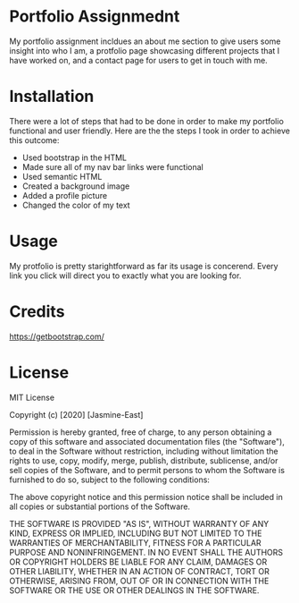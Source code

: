# Portfolio Assignmednt
My portfolio assignment incldues an about me section to give users some insight into who I am, a protfolio page showcasing different projects that I have worked on, and  a contact page for users to get in touch with me.

# Installation
There were a lot of steps that had to be done in order to make my portfolio functional and user friendly. Here are the the steps I took in order to achieve this outcome:
* Used bootstrap in the HTML 
* Made sure all of my nav bar links were functional
* Used semantic HTML
* Created a background image
* Added a profile picture
* Changed the color of my text

# Usage
My protfolio is pretty starightforward as far its usage is concerend. Every link you click will direct you to exactly what you are looking for.

# Credits
https://getbootstrap.com/

# License
MIT License

Copyright (c) [2020] [Jasmine-East]

Permission is hereby granted, free of charge, to any person obtaining a copy
of this software and associated documentation files (the "Software"), to deal
in the Software without restriction, including without limitation the rights
to use, copy, modify, merge, publish, distribute, sublicense, and/or sell
copies of the Software, and to permit persons to whom the Software is
furnished to do so, subject to the following conditions:

The above copyright notice and this permission notice shall be included in all
copies or substantial portions of the Software.

THE SOFTWARE IS PROVIDED "AS IS", WITHOUT WARRANTY OF ANY KIND, EXPRESS OR
IMPLIED, INCLUDING BUT NOT LIMITED TO THE WARRANTIES OF MERCHANTABILITY,
FITNESS FOR A PARTICULAR PURPOSE AND NONINFRINGEMENT. IN NO EVENT SHALL THE
AUTHORS OR COPYRIGHT HOLDERS BE LIABLE FOR ANY CLAIM, DAMAGES OR OTHER
LIABILITY, WHETHER IN AN ACTION OF CONTRACT, TORT OR OTHERWISE, ARISING FROM,
OUT OF OR IN CONNECTION WITH THE SOFTWARE OR THE USE OR OTHER DEALINGS IN THE
SOFTWARE.

